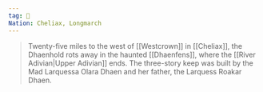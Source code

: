 ```yaml
---
tag: 🏰
Nation: Cheliax, Longmarch
---
```

> Twenty-five miles to the west of [[Westcrown]] in [[Cheliax]], the Dhaenhold rots away in the haunted [[Dhaenfens]], where the [[River Adivian|Upper Adivian]] ends. The three-story keep was built by the Mad Larquessa Olara Dhaen and her father, the Larquess Roakar Dhaen.







